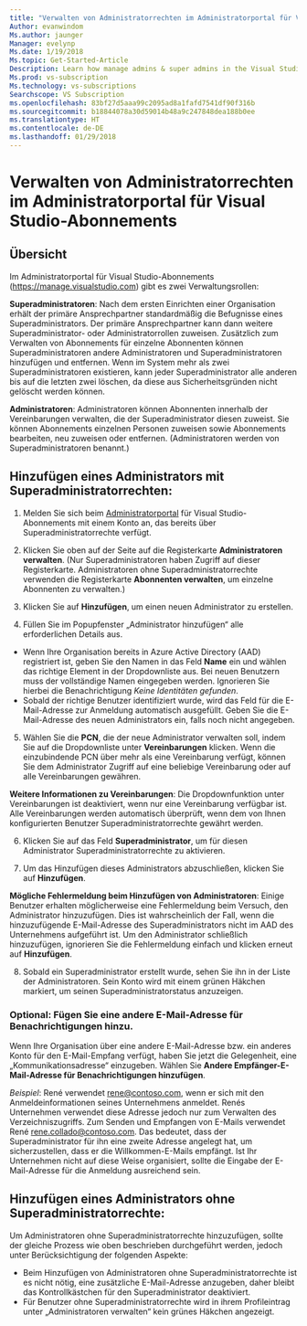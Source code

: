 ```yaml
---
title: "Verwalten von Administratorrechten im Administratorportal für Visual Studio-Abonnements"
Author: evanwindom
Ms.author: jaunger
Manager: evelynp
Ms.date: 1/19/2018
Ms.topic: Get-Started-Article
Description: Learn how manage admins & super admins in the Visual Studio Subscriptions Administrator Portal.
Ms.prod: vs-subscription
Ms.technology: vs-subscriptions
Searchscope: VS Subscription
ms.openlocfilehash: 83bf27d5aaa99c2095ad8a1fafd7541df90f316b
ms.sourcegitcommit: b18844078a30d59014b48a9c247848dea188b0ee
ms.translationtype: HT
ms.contentlocale: de-DE
ms.lasthandoff: 01/29/2018
---
```

# <a name="managing-administrator-rights-in-the-visual-studio-subscriptions-administrator-portal"></a>Verwalten von Administratorrechten im Administratorportal für Visual Studio-Abonnements

## <a name="overview"></a>Übersicht 
Im Administratorportal für Visual Studio-Abonnements (https://manage.visualstudio.com) gibt es zwei Verwaltungsrollen:

**Superadministratoren**: Nach dem ersten Einrichten einer Organisation erhält der primäre Ansprechpartner standardmäßig die Befugnisse eines Superadministrators. Der primäre Ansprechpartner kann dann weitere Superadministrator- oder Administratorrollen zuweisen. Zusätzlich zum Verwalten von Abonnements für einzelne Abonnenten können Superadministratoren andere Administratoren und Superadministratoren hinzufügen und entfernen. Wenn im System mehr als zwei Superadministratoren existieren, kann jeder Superadministrator alle anderen bis auf die letzten zwei löschen, da diese aus Sicherheitsgründen nicht gelöscht werden können. 

**Administratoren**: Administratoren können Abonnenten innerhalb der Vereinbarungen verwalten, die der Superadministrator diesen zuweist.  Sie können Abonnements einzelnen Personen zuweisen sowie Abonnements bearbeiten, neu zuweisen oder entfernen.   (Administratoren werden von Superadministratoren benannt.)  

## <a name="adding-an-administrator-with-super-admin-rights"></a>Hinzufügen eines Administrators **mit** Superadministratorrechten:

1. Melden Sie sich beim [Administratorportal](https://manage.visualstudio.com) für Visual Studio-Abonnements mit einem Konto an, das bereits über Superadministratorrechte verfügt.

2. Klicken Sie oben auf der Seite auf die Registerkarte **Administratoren verwalten**. (Nur Superadministratoren haben Zugriff auf dieser Registerkarte.  Administratoren ohne Superadministratorrechte verwenden die Registerkarte **Abonnenten verwalten**, um einzelne Abonnenten zu verwalten.)

3. Klicken Sie auf **Hinzufügen**, um einen neuen Administrator zu erstellen. 

4. Füllen Sie im Popupfenster „Administrator hinzufügen“ alle erforderlichen Details aus.
  - Wenn Ihre Organisation bereits in Azure Active Directory (AAD) registriert ist, geben Sie den Namen in das Feld **Name** ein und wählen das richtige Element in der Dropdownliste aus. Bei neuen Benutzern muss der vollständige Namen eingegeben werden. Ignorieren Sie hierbei die Benachrichtigung *Keine Identitäten gefunden*.
  - Sobald der richtige Benutzer identifiziert wurde, wird das Feld für die E-Mail-Adresse zur Anmeldung automatisch ausgefüllt. Geben Sie die E-Mail-Adresse des neuen Administrators ein, falls noch nicht angegeben.

5. Wählen Sie die **PCN**, die der neue Administrator verwalten soll, indem Sie auf die Dropdownliste unter **Vereinbarungen** klicken. Wenn die einzubindende PCN über mehr als eine Vereinbarung verfügt, können Sie dem Administrator Zugriff auf eine beliebige Vereinbarung oder auf alle Vereinbarungen gewähren. 

**Weitere Informationen zu Vereinbarungen**: Die Dropdownfunktion unter Vereinbarungen ist deaktiviert, wenn nur eine Vereinbarung verfügbar ist.  Alle Vereinbarungen werden automatisch überprüft, wenn dem von Ihnen konfigurierten Benutzer Superadministratorrechte gewährt werden.

6. Klicken Sie auf das Feld **Superadministrator**, um für diesen Administrator Superadministratorrechte zu aktivieren.  

7. Um das Hinzufügen dieses Administrators abzuschließen, klicken Sie auf **Hinzufügen**.

**Mögliche Fehlermeldung beim Hinzufügen von Administratoren**: Einige Benutzer erhalten möglicherweise eine Fehlermeldung beim Versuch, den Administrator hinzuzufügen. Dies ist wahrscheinlich der Fall, wenn die hinzuzufügende E-Mail-Adresse des Superadministrators nicht im AAD des Unternehmens aufgeführt ist. Um den Administrator schließlich hinzuzufügen, ignorieren Sie die Fehlermeldung einfach und klicken erneut auf **Hinzufügen**. 

8. Sobald ein Superadministrator erstellt wurde, sehen Sie ihn in der Liste der Administratoren. Sein Konto wird mit einem grünen Häkchen markiert, um seinen Superadministratorstatus anzuzeigen. 

### <a name="optional--add-a-different-notification-email"></a>Optional: Fügen Sie eine andere E-Mail-Adresse für Benachrichtigungen hinzu.
Wenn Ihre Organisation über eine andere E-Mail-Adresse bzw. ein anderes Konto für den E-Mail-Empfang verfügt, haben Sie jetzt die Gelegenheit, eine „Kommunikationsadresse“ einzugeben. Wählen Sie **Andere Empfänger-E-Mail-Adresse für Benachrichtigungen hinzufügen**. 

*Beispiel*: René verwendet rene@contoso.com, wenn er sich mit den Anmeldeinformationen seines Unternehmens anmeldet.  Renés Unternehmen verwendet diese Adresse jedoch nur zum Verwalten des Verzeichniszugriffs.  Zum Senden und Empfangen von E-Mails verwendet René rene.collado@contoso.com. Das bedeutet, dass der Superadministrator für ihn eine zweite Adresse angelegt hat, um sicherzustellen, dass er die Willkommen-E-Mails empfängt.  Ist Ihr Unternehmen nicht auf diese Weise organisiert, sollte die Eingabe der E-Mail-Adresse für die Anmeldung ausreichend sein.

## <a name="adding-an-administrator-without-super-admin-rights"></a>Hinzufügen eines Administrators **ohne** Superadministratorrechte:

Um Administratoren ohne Superadministratorrechte hinzuzufügen, sollte der gleiche Prozess wie oben beschrieben durchgeführt werden, jedoch unter Berücksichtigung der folgenden Aspekte:
-  Beim Hinzufügen von Administratoren ohne Superadministratorrechte ist es nicht nötig, eine zusätzliche E-Mail-Adresse anzugeben, daher bleibt das Kontrollkästchen für den Superadministrator deaktiviert.
-  Für Benutzer ohne Superadministratorrechte wird in ihrem Profileintrag unter „Administratoren verwalten“ kein grünes Häkchen angezeigt.
